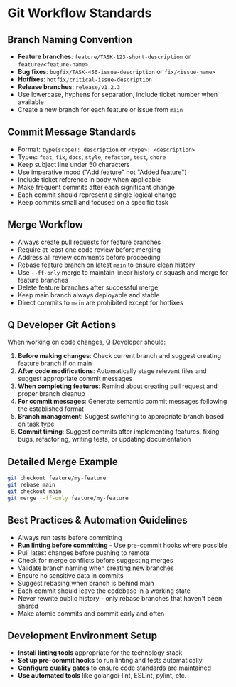 # Git Workflow Standards

## Branch Naming Convention
- **Feature branches**: `feature/TASK-123-short-description` or `feature/<feature-name>`
- **Bug fixes**: `bugfix/TASK-456-issue-description` or `fix/<issue-name>`
- **Hotfixes**: `hotfix/critical-issue-description`
- **Release branches**: `release/v1.2.3`
- Use lowercase, hyphens for separation, include ticket number when available
- Create a new branch for each feature or issue from `main`

## Commit Message Standards
- Format: `type(scope): description` or `<type>: <description>`
- Types: `feat`, `fix`, `docs`, `style`, `refactor`, `test`, `chore`
- Keep subject line under 50 characters
- Use imperative mood ("Add feature" not "Added feature")
- Include ticket reference in body when applicable
- Make frequent commits after each significant change
- Each commit should represent a single logical change
- Keep commits small and focused on a specific task

## Merge Workflow
- Always create pull requests for feature branches
- Require at least one code review before merging
- Address all review comments before proceeding
- Rebase feature branch on latest `main` to ensure clean history
- Use `--ff-only` merge to maintain linear history or squash and merge for feature branches
- Delete feature branches after successful merge
- Keep main branch always deployable and stable
- Direct commits to `main` are prohibited except for hotfixes

## Q Developer Git Actions
When working on code changes, Q Developer should:

1. **Before making changes**: Check current branch and suggest creating feature branch if on main
2. **After code modifications**: Automatically stage relevant files and suggest appropriate commit messages
3. **When completing features**: Remind about creating pull request and proper branch cleanup
4. **For commit messages**: Generate semantic commit messages following the established format
5. **Branch management**: Suggest switching to appropriate branch based on task type
6. **Commit timing**: Suggest commits after implementing features, fixing bugs, refactoring, writing tests, or updating documentation

## Detailed Merge Example
```bash
git checkout feature/my-feature
git rebase main
git checkout main
git merge --ff-only feature/my-feature
```

## Best Practices & Automation Guidelines
- Always run tests before committing
- **Run linting before committing** - Use pre-commit hooks where possible
- Pull latest changes before pushing to remote
- Check for merge conflicts before suggesting merges
- Validate branch naming when creating new branches
- Ensure no sensitive data in commits
- Suggest rebasing when branch is behind main
- Each commit should leave the codebase in a working state
- Never rewrite public history - only rebase branches that haven't been shared
- Make atomic commits and commit early and often

## Development Environment Setup
- **Install linting tools** appropriate for the technology stack
- **Set up pre-commit hooks** to run linting and tests automatically
- **Configure quality gates** to ensure code standards are maintained
- **Use automated tools** like golangci-lint, ESLint, pylint, etc.